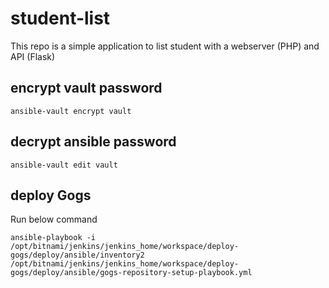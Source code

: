 # student-list 
This repo is a simple application to list student with a webserver (PHP) and API (Flask)

## encrypt vault password
`ansible-vault encrypt vault`

## decrypt ansible password
`ansible-vault edit vault`

## deploy Gogs
Run below command

`ansible-playbook -i /opt/bitnami/jenkins/jenkins_home/workspace/deploy-gogs/deploy/ansible/inventory2 /opt/bitnami/jenkins/jenkins_home/workspace/deploy-gogs/deploy/ansible/gogs-repository-setup-playbook.yml`
 